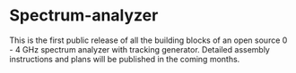 # Spectrum-analyzer
This is the first public release of all the building blocks of an open source 0 - 4 GHz spectrum analyzer with tracking generator. Detailed assembly instructions and plans will be published in the coming months.
